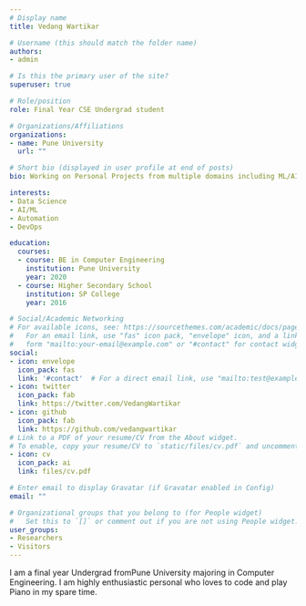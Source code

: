 ```yaml
---
# Display name
title: Vedang Wartikar

# Username (this should match the folder name)
authors:
- admin

# Is this the primary user of the site?
superuser: true

# Role/position
role: Final Year CSE Undergrad student

# Organizations/Affiliations
organizations:
- name: Pune University
  url: ""

# Short bio (displayed in user profile at end of posts)
bio: Working on Personal Projects from multiple domains including ML/AI, Automation and DevOps

interests:
- Data Science
- AI/ML
- Automation
- DevOps

education:
  courses:
  - course: BE in Computer Engineering
    institution: Pune University
    year: 2020
  - course: Higher Secondary School
    institution: SP College
    year: 2016

# Social/Academic Networking
# For available icons, see: https://sourcethemes.com/academic/docs/page-builder/#icons
#   For an email link, use "fas" icon pack, "envelope" icon, and a link in the
#   form "mailto:your-email@example.com" or "#contact" for contact widget.
social:
- icon: envelope
  icon_pack: fas
  link: '#contact'  # For a direct email link, use "mailto:test@example.org".
- icon: twitter
  icon_pack: fab
  link: https://twitter.com/VedangWartikar
- icon: github
  icon_pack: fab
  link: https://github.com/vedangwartikar
# Link to a PDF of your resume/CV from the About widget.
# To enable, copy your resume/CV to `static/files/cv.pdf` and uncomment the lines below.
- icon: cv
  icon_pack: ai
  link: files/cv.pdf

# Enter email to display Gravatar (if Gravatar enabled in Config)
email: ""

# Organizational groups that you belong to (for People widget)
#   Set this to `[]` or comment out if you are not using People widget.
user_groups:
- Researchers
- Visitors
---
```


I am a final year Undergrad fromPune University majoring in Computer Engineering. I am highly enthusiastic personal who loves to code and play Piano in my spare time.
